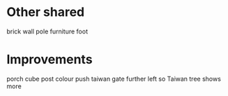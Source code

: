 # Other shared
brick wall
pole
furniture foot

# Improvements
porch cube post colour
push taiwan gate further left so Taiwan tree shows more